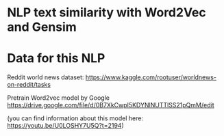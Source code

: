 # NLP text similarity with Word2Vec and Gensim


# Data for this NLP

Reddit world news dataset: https://www.kaggle.com/rootuser/worldnews-on-reddit/tasks

Pretrain Word2vec model by Google
https://drive.google.com/file/d/0B7XkCwpI5KDYNlNUTTlSS21pQmM/edit

(you can find information about this model here: https://youtu.be/U0LOSHY7U5Q?t=2194)
